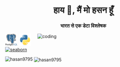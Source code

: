 <h1 align="center">हाय 👋, मैं मो हसन हूँ</h1>
<h3 align="center">भारत से एक डेटा विश्लेषक</h3>
<img align="right" alt="coding" width="400" src="https://images.app.goo.gl/1fd6pntXhTVWUbpp9">
<p align="lwww.postgresql.org" target="_blank" rel="noreferrer"> <img src="https://raw.githubusercontent.com/devicons/devicon/master/icons/postgresql/postgresql-original-wordmark.svg" alt="postgresql" width="40" height="40"/> </a> <a href="https://www.python.org" target="_blank" rel="noreferrer"> <img src="https://raw.githubusercontent.com/devicons/devicon/master/icons/python/python-original.svg" alt="python" width="40" height="40"/> </a> <a href="https://seaborn.pydata.org/" target="_blank" rel="noreferrer"> <img src="https://seaborn.pydata.org/_images/logo-mark-lightbg.svg" alt="seaborn" width="40" height="40"/> </a> </p>

<p><img align="left" src="https://github-readme-stats.vercel.app/api/top-langs?username=hasan9795&show_icons=true&locale=en&layout=compact" alt="hasan9795" /></p>

<p>&nbsp;<img align="center" src="https://github-readme-stats.vercel.app/api?username=hasan9795&show_icons=true&locale=en" alt="hasan9795" /></p>
<!--
**Hasan9795/Hasan9795** is a ✨ _special_ ✨ repository because its `README.md` (this file) appears on your GitHub profile.

Here are some ideas to get you started:

- 🔭 I’m currently working on ...
- 🌱 I’m currently learning ...
- 👯 I’m looking to collaborate on ...
- 🤔 I’m looking for help with ...
- 💬 Ask me about ...
- 📫 How to reach me: ...
- 😄 Pronouns: ...
- ⚡ Fun fact: ...
-->
